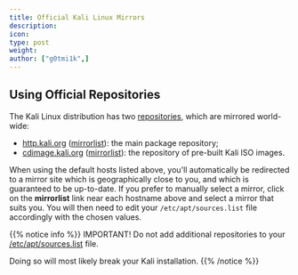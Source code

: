 ```yaml
---
title: Official Kali Linux Mirrors
description:
icon:
type: post
weight:
author: ["g0tmi1k",]
---
```


## Using Official Repositories

The Kali Linux distribution has two [repositories](/docs/general-use/kali-linux-sources-list-repositories/), which are mirrored world-wide:

- [http.kali.org](http://http.kali.org/) ([mirrorlist](http://http.kali.org/README.mirrorlist)): the main package repository;
- [cdimage.kali.org](http://cdimage.kali.org/) ([mirrorlist](http://cdimage.kali.org/README.mirrorlist)): the repository of pre-built Kali ISO images.

When using the default hosts listed above, you'll automatically be redirected to a mirror site which is geographically close to you, and which is guaranteed to be up-to-date. If you prefer to manually select a mirror, click on the **mirrorlist** link near each hostname above and select a mirror that suits you. You will then need to edit your `/etc/apt/sources.list` file accordingly with the chosen values.

{{% notice info %}}
IMPORTANT! Do not add additional repositories to your <a href="/docs/general-use/kali-linux-sources-list-repositories/"/>/etc/apt/sources.list</a> file.

Doing so will most likely break your Kali installation.
{{% /notice %}}
